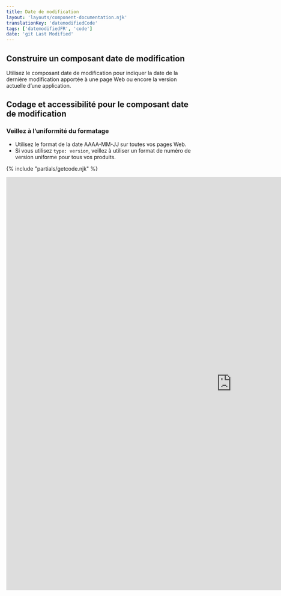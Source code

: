 ```yaml
---
title: Date de modification
layout: 'layouts/component-documentation.njk'
translationKey: 'datemodifiedCode'
tags: ['datemodifiedFR', 'code']
date: 'git Last Modified'
---
```


## Construire un composant date de modification

Utilisez le composant date de modification pour indiquer la date de la dernière modification apportée à une page Web ou encore la version actuelle d’une application.

## Codage et accessibilité pour le composant date de modification

### Veillez à l’uniformité du formatage

- Utilisez le format de la date AAAA-MM-JJ sur toutes vos pages Web.
- Si vous utilisez `type: version`, veillez à utiliser un format de numéro de version uniforme pour tous vos produits.

{% include "partials/getcode.njk" %}

<iframe
  title="Survol des propriétés et des évènements relatifs à gcds-date-modified."
  src="https://cds-snc.github.io/gcds-components/iframe.html?viewMode=docs&demo=true&singleStory=true&id=components-date-modified--events-properties&lang=fr"
  width="1200"
  height="1100"
  style="display: block; margin: 0 auto;"
  frameBorder="0"
  allow="clipboard-write"
></iframe>
